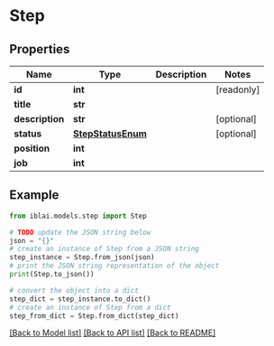 # Step


## Properties

Name | Type | Description | Notes
------------ | ------------- | ------------- | -------------
**id** | **int** |  | [readonly] 
**title** | **str** |  | 
**description** | **str** |  | [optional] 
**status** | [**StepStatusEnum**](StepStatusEnum.md) |  | [optional] 
**position** | **int** |  | 
**job** | **int** |  | 

## Example

```python
from iblai.models.step import Step

# TODO update the JSON string below
json = "{}"
# create an instance of Step from a JSON string
step_instance = Step.from_json(json)
# print the JSON string representation of the object
print(Step.to_json())

# convert the object into a dict
step_dict = step_instance.to_dict()
# create an instance of Step from a dict
step_from_dict = Step.from_dict(step_dict)
```
[[Back to Model list]](../README.md#documentation-for-models) [[Back to API list]](../README.md#documentation-for-api-endpoints) [[Back to README]](../README.md)


